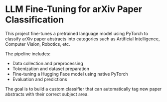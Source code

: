 # LLM Fine-Tuning for arXiv Paper Classification

This project fine-tunes a pretrained language model using PyTorch to classify arXiv paper abstracts into categories such as Artificial Intelligence, Computer Vision, Robotics, etc.

The pipeline includes:
- Data collection and preprocessing
- Tokenization and dataset preparation
- Fine-tuning a Hugging Face model using native PyTorch
- Evaluation and predictions

The goal is to build a custom classifier that can automatically tag new paper abstracts with their correct subject area.
